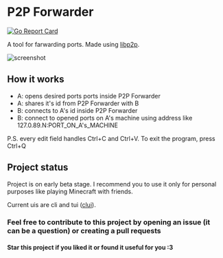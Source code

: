 # P2P Forwarder

[![Go Report Card](https://goreportcard.com/badge/github.com/nickname32/discordhook)](https://goreportcard.com/report/github.com/nickname32/p2p-forwarder)

A tool for farwarding ports. Made using [libp2p](https://github.com/libp2p/go-libp2p).

![screenshot](https://repository-images.githubusercontent.com/284020308/1534a100-d34b-11ea-9d0f-b22749e919b9)

## How it works

- A: opens desired ports ports inside P2P Forwarder
- A: shares it's id from P2P Forwarder with B
- B: connects to A's id inside P2P Forwarder
- B: connect to opened ports on A's machine using address like 127.0.89.N:PORT_ON_A's_MACHINE

P.S. every edit field handles Ctrl+C and Ctrl+V. To exit the program, press Ctrl+Q

## Project status

Project is on early beta stage. I recommend you to use it only for personal purposes like playing Minecraft with friends.

Current uis are cli and tui ([clui](https://github.com/VladimirMarkelov/clui)).

### Feel free to contribute to this project by opening an issue (it can be a question) or creating a pull requests

#### Star this project if you liked it or found it useful for you :3
